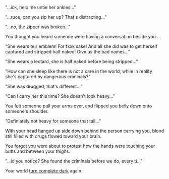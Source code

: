 "...ick, help me untie her ankles..."

"...ruce, can you zip her up? That's distracting..."

"...no, the zipper was broken..."

You thought you heard someone were having a conversation beside you...

"She wears our emblem! For fxxk sake! And all she did was to get herself captured and stripped half naked! Give us the bad names..."

"She wears a leotard, she is half naked before being stripped..."

"How can she sleep like there is not a care in the world, while in reality she's captured by dangerous criminals?"

"She was drugged, that's different..."

"Can I carry her this time? She doesn't look heavy..."

You felt someone pull your arms over, and flipped you belly down onto someone's shoulder.

"Definiately not heavy for someone that tall..."

With your head hanged up side down behind the person carrying you, blood still filled with drugs flowed toward your brain.

You forgot you were about to protest how the hands were touching your butts and between your thighs.

"...id you notice? She found the criminals before we do, every ti..."

Your world [turn complete dark](../end/end.md) again.
